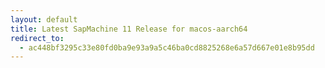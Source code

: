 ```yaml
---
layout: default
title: Latest SapMachine 11 Release for macos-aarch64
redirect_to:
  - ac448bf3295c33e80fd0ba9e93a9a5c46ba0cd8825268e6a57d667e01e8b95dd
---
```

